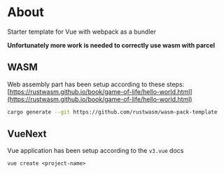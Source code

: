# About
Starter template for Vue with webpack as a bundler

**Unfortunately more work is needed to correctly use wasm with parcel**

## WASM
Web assembly part has been setup according to these steps: [https://rustwasm.github.io/book/game-of-life/hello-world.html](https://rustwasm.github.io/book/game-of-life/hello-world.html)

```sh
cargo generate --git https://github.com/rustwasm/wasm-pack-template
```


## VueNext
Vue application has been setup according to the `v3.vue` docs

```
vue create <project-name>
```